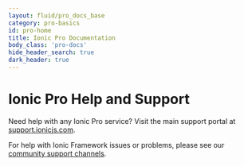 ```yaml
---
layout: fluid/pro_docs_base
category: pro-basics
id: pro-home
title: Ionic Pro Documentation
body_class: 'pro-docs'
hide_header_search: true
dark_header: true
---
```



# Ionic Pro Help and Support

Need help with any Ionic Pro service? Visit the main support portal at [support.ionicjs.com](http://support.ionicjs.com).

For help with Ionic Framework issues or problems, please see our [community support channels](http://ionicframework.com/support).
